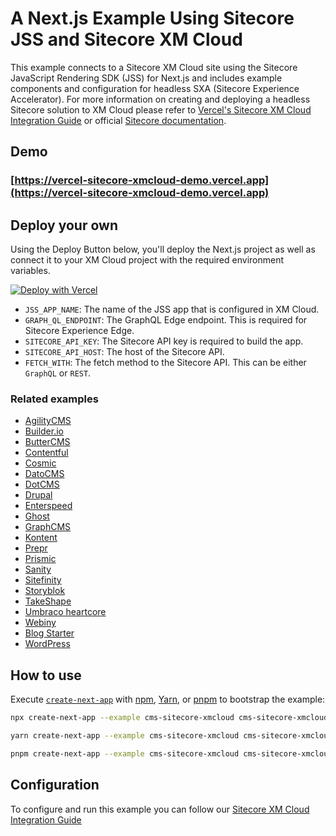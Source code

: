 # A Next.js Example Using Sitecore JSS and Sitecore XM Cloud

This example connects to a Sitecore XM Cloud site using the Sitecore JavaScript Rendering SDK (JSS) for Next.js and includes example components and configuration for headless SXA (Sitecore Experience Accelerator). For more information on creating and deploying a headless Sitecore solution to XM Cloud please refer to [Vercel's Sitecore XM Cloud Integration Guide](https://vercel.com/docs/integrations/sitecore) or official [Sitecore documentation](https://doc.sitecore.com/xmc/en/developers/xm-cloud/create-an-xm-cloud-project-from-a-starter-template-in-the-xm-cloud-deploy-app.html).

## Demo

### [https://vercel-sitecore-xmcloud-demo.vercel.app](https://vercel-sitecore-xmcloud-demo.vercel.app)

## Deploy your own

Using the Deploy Button below, you'll deploy the Next.js project as well as connect it to your XM Cloud project with the required environment variables.

[![Deploy with Vercel](https://vercel.com/button)](https://vercel.com/new/clone?repository-url=https%3A%2F%2Fgithub.com%2Fvercel%2Fnext.js%2Ftree%2Fcanary%2Fexamples%2Fcms-sitecore&env=GRAPH_QL_ENDPOINT,SITECORE_API_KEY,SITECORE_API_HOST,JSS_APP_NAME,FETCH_WITH&envDescription=Enviroment%20variables%20required%20for%20connecting%20to%20Sitecore%20XM%20Cloud&project-name=sitecore-xmcloud-example&repository-name=sitecore-xmcloud-example-repository)

- `JSS_APP_NAME`: The name of the JSS app that is configured in XM Cloud.
- `GRAPH_QL_ENDPOINT`: The GraphQL Edge endpoint. This is required for Sitecore Experience Edge.
- `SITECORE_API_KEY`: The Sitecore API key is required to build the app.
- `SITECORE_API_HOST`: The host of the Sitecore API.
- `FETCH_WITH`: The fetch method to the Sitecore API. This can be either `GraphQL` or `REST`.

### Related examples

- [AgilityCMS](/examples/cms-agilitycms)
- [Builder.io](/examples/cms-builder-io)
- [ButterCMS](/examples/cms-buttercms)
- [Contentful](/examples/cms-contentful)
- [Cosmic](/examples/cms-cosmic)
- [DatoCMS](/examples/cms-datocms)
- [DotCMS](/examples/cms-dotcms)
- [Drupal](/examples/cms-drupal)
- [Enterspeed](/examples/cms-enterspeed)
- [Ghost](/examples/cms-ghost)
- [GraphCMS](/examples/cms-graphcms)
- [Kontent](/examples/cms-kontent-ai)
- [Prepr](/examples/cms-prepr)
- [Prismic](/examples/cms-prismic)
- [Sanity](/examples/cms-sanity)
- [Sitefinity](/examples/cms-sitefinity)
- [Storyblok](/examples/cms-storyblok)
- [TakeShape](/examples/cms-takeshape)
- [Umbraco heartcore](/examples/cms-umbraco-heartcore)
- [Webiny](/examples/cms-webiny)
- [Blog Starter](/examples/blog-starter)
- [WordPress](/examples/cms-wordpress)

## How to use

Execute [`create-next-app`](https://github.com/vercel/next.js/tree/canary/packages/create-next-app) with [npm](https://docs.npmjs.com/cli/init), [Yarn](https://yarnpkg.com/lang/en/docs/cli/create/), or [pnpm](https://pnpm.io) to bootstrap the example:

```bash
npx create-next-app --example cms-sitecore-xmcloud cms-sitecore-xmcloud-app
```

```bash
yarn create-next-app --example cms-sitecore-xmcloud cms-sitecore-xmcloud-app
```

```bash
pnpm create-next-app --example cms-sitecore-xmcloud cms-sitecore-xmcloud-app
```

## Configuration

To configure and run this example you can follow our [Sitecore XM Cloud Integration Guide](https://vercel.com/docs/integrations/sitecore)
